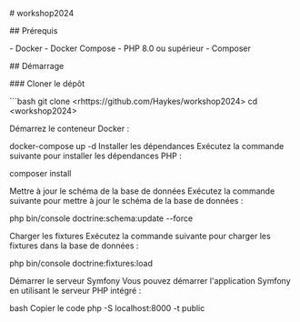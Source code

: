\# workshop2024

\## Prérequis

\- Docker - Docker Compose - PHP 8.0 ou supérieur - Composer

\## Démarrage

\### Cloner le dépôt

\`\`\`bash git clone \<rhttps://github.com/Haykes/workshop2024\> cd
\<workshop2024\>

Démarrez le conteneur Docker :

docker-compose up -d Installer les dépendances Exécutez la commande
suivante pour installer les dépendances PHP :

composer install

Mettre à jour le schéma de la base de données Exécutez la commande
suivante pour mettre à jour le schéma de la base de données :

php bin/console doctrine:schema:update --force

Charger les fixtures Exécutez la commande suivante pour charger les
fixtures dans la base de données :

php bin/console doctrine:fixtures:load

Démarrer le serveur Symfony Vous pouvez démarrer l'application Symfony
en utilisant le serveur PHP intégré :

bash Copier le code php -S localhost:8000 -t public
